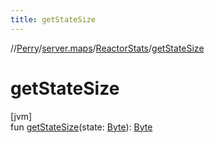 ```yaml
---
title: getStateSize
---
```

//[Perry](../../../index.html)/[server.maps](../index.html)/[ReactorStats](index.html)/[getStateSize](get-state-size.html)



# getStateSize



[jvm]\
fun [getStateSize](get-state-size.html)(state: [Byte](https://kotlinlang.org/api/latest/jvm/stdlib/kotlin/-byte/index.html)): [Byte](https://kotlinlang.org/api/latest/jvm/stdlib/kotlin/-byte/index.html)




